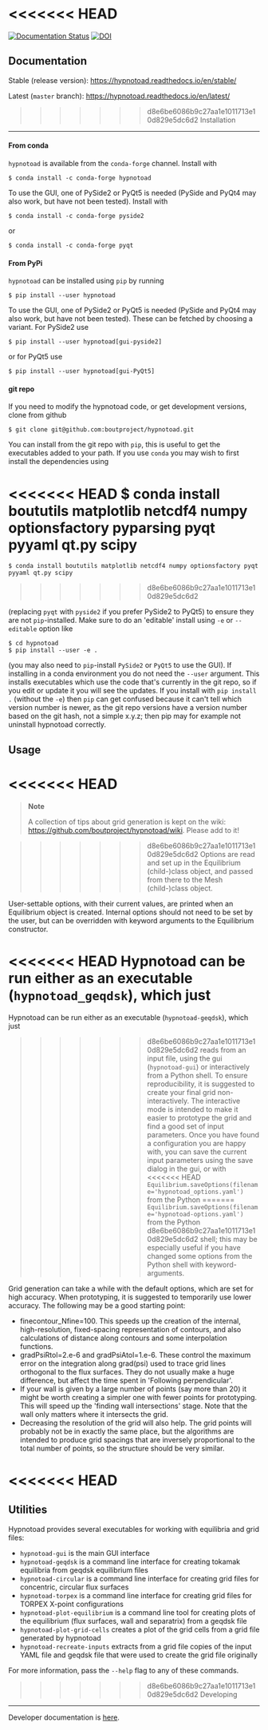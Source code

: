 <<<<<<< HEAD
=======
[![Documentation Status](https://readthedocs.org/projects/hypnotoad/badge/?version=latest)](https://hypnotoad.readthedocs.io/en/latest/?badge=latest)
[![DOI](https://zenodo.org/badge/227625247.svg)](https://zenodo.org/badge/latestdoi/227625247)

Documentation
-------------

Stable (release version): https://hypnotoad.readthedocs.io/en/stable/

Latest (`master` branch): https://hypnotoad.readthedocs.io/en/latest/

>>>>>>> d8e6be6086b9c27aa1e1011713e10d829e5dc6d2
Installation
------------

#### From conda

``hypnotoad`` is available from the ``conda-forge`` channel. Install with

    $ conda install -c conda-forge hypnotoad

To use the GUI, one of PySide2 or PyQt5 is needed (PySide and PyQt4 may also
work, but have not been tested). Install with

    $ conda install -c conda-forge pyside2

or

    $ conda install -c conda-forge pyqt

#### From PyPi

``hypnotoad`` can be installed using ``pip`` by running

    $ pip install --user hypnotoad

To use the GUI, one of PySide2 or PyQt5 is needed (PySide and PyQt4 may also
work, but have not been tested). These can be fetched by choosing a variant.
For PySide2 use

    $ pip install --user hypnotoad[gui-pyside2]

or for PyQt5 use

    $ pip install --user hypnotoad[gui-PyQt5]

#### git repo

If you need to modify the hypnotoad code, or get development versions, clone
from github

    $ git clone git@github.com:boutproject/hypnotoad.git

You can install from the git repo with ``pip``, this is useful to get the
executables added to your path. If you use ``conda`` you may wish to first
install the dependencies using

<<<<<<< HEAD
    $ conda install boututils matplotlib netcdf4 numpy optionsfactory pyparsing pyqt pyyaml qt.py scipy
=======
    $ conda install boututils matplotlib netcdf4 numpy optionsfactory pyqt pyyaml qt.py scipy
>>>>>>> d8e6be6086b9c27aa1e1011713e10d829e5dc6d2

(replacing ``pyqt`` with ``pyside2`` if you prefer PySide2 to PyQt5) to ensure
they are not ``pip``-installed. Make sure to do an 'editable' install using
``-e`` or ``--editable`` option like

    $ cd hypnotoad
    $ pip install --user -e .

(you may also need to ``pip``-install ``PySide2`` or ``PyQt5`` to use the GUI).
If installing in a conda environment you do not need the ``--user`` argument.
This installs executables which use the code that's currently in the git repo,
so if you edit or update it you will see the updates. If you install with ``pip
install .`` (without the ``-e``) then ``pip`` can get confused because it can't
tell which version number is newer, as the git repo versions have a version
number based on the git hash, not a simple x.y.z; then pip may for example not
uninstall hypnotoad correctly.


Usage
-----

<<<<<<< HEAD
=======
> **Note**
>
> A collection of tips about grid generation is kept on the wiki:
> https://github.com/boutproject/hypnotoad/wiki. Please add to it!

>>>>>>> d8e6be6086b9c27aa1e1011713e10d829e5dc6d2
Options are read and set up in the Equilibrium (child-)class object, and passed
from there to the Mesh (child-)class object.

User-settable options, with their current values, are printed when an
Equilibrium object is created.  Internal options should not need to be set by
the user, but can be overridden with keyword arguments to the Equilibrium
constructor.

<<<<<<< HEAD
Hypnotoad can be run either as an executable (``hypnotoad_geqdsk``), which just
=======
Hypnotoad can be run either as an executable (``hypnotoad-geqdsk``), which just
>>>>>>> d8e6be6086b9c27aa1e1011713e10d829e5dc6d2
reads from an input file, using the gui (``hypnotoad-gui``) or interactively
from a Python shell. To ensure reproducibility, it is suggested to create your
final grid non-interactively. The interactive mode is intended to make it
easier to prototype the grid and find a good set of input parameters. Once you
have found a configuration you are happy with, you can save the current input
parameters using the save dialog in the gui, or with
<<<<<<< HEAD
``Equilibrium.saveOptions(filename='hypnotoad_options.yaml')`` from the Python
=======
``Equilibrium.saveOptions(filename='hypnotoad-options.yaml')`` from the Python
>>>>>>> d8e6be6086b9c27aa1e1011713e10d829e5dc6d2
shell; this may be especially useful if you have changed some options from the
Python shell with keyword-arguments.

Grid generation can take a while with the default options, which are set for
high accuracy. When prototyping, it is suggested to temporarily use lower
accuracy. The following may be a good starting point:
- finecontour\_Nfine=100. This speeds up the creation of the internal,
  high-resolution, fixed-spacing representation of contours, and also
  calculations of distance along contours and some interpolation functions.
- gradPsiRtol=2.e-6 and gradPsiAtol=1.e-6. These control the maximum error on
  the integration along grad(psi) used to trace grid lines orthogonal to the
  flux surfaces. They do not usually make a huge difference, but affect the
  time spent in 'Following perpendicular'.
- If your wall is given by a large number of points (say more than 20) it might
  be worth creating a simpler one with fewer points for prototyping. This will
  speed up the 'finding wall intersections' stage. Note that the wall only
  matters where it intersects the grid.
- Decreasing the resolution of the grid will also help. The grid points will
  probably not be in exactly the same place, but the algorithms are intended to
  produce grid spacings that are inversely proportional to the total number of
  points, so the structure should be very similar.


<<<<<<< HEAD
=======
Utilities
---------

Hypnotoad provides several executables for working with equilibria and grid files:
- `hypnotoad-gui` is the main GUI interface
- `hypnotoad-geqdsk` is a command line interface for creating tokamak
  equilibria from geqdsk equilibrium files
- `hypnotoad-circular` is a command line interface for creating grid files for
  concentric, circular flux surfaces
- `hypnotoad-torpex` is a command line interface for creating grid files for
  TORPEX X-point configurations
- `hypnotoad-plot-equilibrium` is a command line tool for creating plots of the
  equilibrium (flux surfaces, wall and separatrix) from a geqdsk file
- `hypnotoad-plot-grid-cells` creates a plot of the grid cells from a grid file
  generated by hypnotoad
- `hypnotoad-recreate-inputs` extracts from a grid file copies of the input
  YAML file and geqdsk file that were used to create the grid file originally

For more information, pass the `--help` flag to any of these commands.


>>>>>>> d8e6be6086b9c27aa1e1011713e10d829e5dc6d2
Developing
----------

Developer documentation is [here](doc/developer/developer.md).
